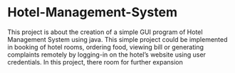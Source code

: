 # Hotel-Management-System

This project is about the creation of a simple GUI program of Hotel Management System using java.
This simple project could be implemented in booking of hotel rooms, ordering food, viewing bill or generating complaints remotely by logging-in on the hotel’s website using user credentials. In this project, there room for further expansion
